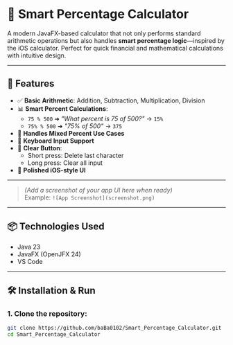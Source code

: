 # 📱 Smart Percentage Calculator

A modern JavaFX-based calculator that not only performs standard arithmetic operations but also handles **smart percentage logic**—inspired by the iOS calculator. Perfect for quick financial and mathematical calculations with intuitive design.

---

## 🚀 Features

- ✅ **Basic Arithmetic**: Addition, Subtraction, Multiplication, Division
- 📊 **Smart Percent Calculations**:
  - `75 % 500` ➜ _"What percent is 75 of 500?"_ → `15%`
  - `75% % 500` ➜ _"75% of 500"_ → `375`
- 🧠 **Handles Mixed Percent Use Cases**
- 🎹 **Keyboard Input Support**
- 🧼 **Clear Button**: 
  - Short press: Delete last character
  - Long press: Clear all input
- 💎 **Polished iOS-style UI**

---
> *(Add a screenshot of your app UI here when ready)*  
> Example:
> `![App Screenshot](screenshot.png)`

---

## 📦 Technologies Used

- Java 23
- JavaFX (OpenJFX 24)
- VS Code

---

## 🛠️ Installation & Run

### 1. Clone the repository:
```bash
git clone https://github.com/baBa0102/Smart_Percentage_Calculator.git
cd Smart_Percentage_Calculator
